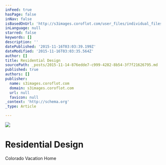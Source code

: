 ```yaml
---
inFeed: true
hasPage: false
inNav: false
isBasedOnUrl: 'http://s3images.coroflot.com/user_files/individual_files/original_327436_upefnas9zqz7jul69dpfurbw_.jpg'
inLanguage: null
starred: false
keywords: []
description: ''
datePublished: '2015-11-16T03:03:39.199Z'
dateModified: '2015-11-16T03:03:35.564Z'
author: []
title: Residential Design
sourcePath: _posts/2015-11-14-876edde7-c999-4282-8b54-3f7f21626795.md
published: true
authors: []
publisher:
  name: s3images.coroflot.com
  domain: s3images.coroflot.com
  url: null
  favicon: null
_context: 'http://schema.org'
_type: Article

---
```

![](http://s3images.coroflot.com/user_files/individual_files/original_327436_upefnas9zqz7jul69dpfurbw_.jpg)

# Residential Design

Colorado Vacation Home